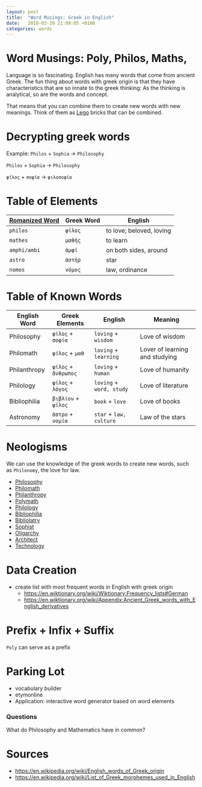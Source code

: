 ```yaml
---
layout: post
title:  "Word Musings: Greek in English"
date:   2018-03-20 21:09:05 +0100
categories: words
---
```



# Word Musings: Poly, Philos, Maths, 

Language is so fascinating. English has many words that come from ancient Greek.
The fun thing about words with greek origin is that they have characteristics that are so innate to the greek thinking: As the thinking is analytical, so are the words and concept.

That means that you can combine them to create new words with new meanings.
Think of them as [Lego](https://en.wikipedia.org/wiki/Lego) bricks that can be combined.

# Decrypting greek words


Example: `Philos` + `Sophia` → `Philosophy`

`Philos` + `Sophia` → `Philosophy`

`φίλος` + `σοφία` → `φιλοσοφία`

# Table of Elements

| [Romanized Word](https://en.wikipedia.org/wiki/Romanization_of_Greek) | Greek Word | English                  |  
| --------------------------------------------------------------------- | ---------- | ------------------------ |  
| `philos`                                                              | `φίλος`    | to love; beloved, loving |  
| `mathes`                                                              | `μαθής`    | to learn                 |  
| `amphi/ambi`                                                          | `ἀμφί`     | on both sides, around    |  
| `astro`                                                               | `ἀστήρ`    | star                     |  
| `nomos`                                                               | `νόμος`    | law, ordinance           |  

# Table of Known Words

| English Word | Greek Elements       | English                  | Meaning                        |  
| ------------ | -------------------- | ------------------------ | ------------------------------ |  
| Philosophy   | `φίλος` + `σοφία`    | `loving` + `wisdom`      | Love of wisdom                 |  
| Philomath    | `φίλος` + `μαθ`      | `loving` + `learning`    | Lover of learning and studying |  
| Philanthropy | `φίλος` + `ἄνθρωπος` | `loving` + `human`       | Love of humanity               |  
| Philology    | `φίλος` + `λόγος`    | `loving` + `word, study` | Love of literature             |  
| Bibliophilia | `βιβλίον` + `φίλος`  | `book` + `love`          | Love of books                  |  
| Astronomy    | `ἀστρο` + `νομία`    | `star` + `law, culture`  | Law of the stars               |  




# Neologisms
We can use the knowledge of the greek words to create new words, such as `Philonomy`, the love for law.


* [Philosophy](https://en.wikipedia.org/wiki/Philosophy) 
* [Philomath](https://en.wikipedia.org/wiki/Philomath)
* [Philanthropy](https://en.wikipedia.org/wiki/Philanthropy)
* [Polymath](https://en.wikipedia.org/wiki/Polymath)
* [Philology](https://en.wikipedia.org/wiki/Philology)
* [Bibliophilia](https://en.wikipedia.org/wiki/Bibliophilia)
* [Bibliolatry](https://en.wikipedia.org/wiki/Bibliolatry)
* [Sophist](https://en.wikipedia.org/wiki/Sophist)
* [Oligarchy](https://en.wikipedia.org/wiki/Oligarchy)
* [Architect](https://en.wikipedia.org/wiki/Architect)
* [Technology](https://en.wikipedia.org/wiki/Technology)


# Data Creation
* create list with most frequent words in English with greek origin
	* https://en.wiktionary.org/wiki/Wiktionary:Frequency_lists#German
	* https://en.wiktionary.org/wiki/Appendix:Ancient_Greek_words_with_English_derivatives
# Prefix + Infix + Suffix
`Poly` can serve as a prefix


# Parking Lot
* vocabulary builder
* etymonline
* Application: interactive word generator based on word elements

### Questions
What do Philosophy and Mathematics have in common?

# Sources
* https://en.wikipedia.org/wiki/English_words_of_Greek_origin
* https://en.wikipedia.org/wiki/List_of_Greek_morphemes_used_in_English
